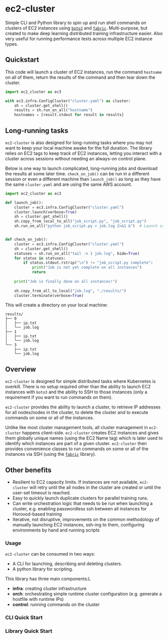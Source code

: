 # ec2-cluster



Simple CLI and Python library to spin up and run shell commands on clusters of EC2 instances using [`boto3`](https://boto3.amazonaws.com/v1/documentation/api/latest/index.html) and [`fabric`](https://github.com/fabric/fabric). Multi-purpose, but created to make deep learning distributed training infrastructure easier. Also very useful for running performance tests across multiple EC2 instance types.

## Quickstart

This code will launch a cluster of EC2 instances, run the command `hostname` on all of them, return the results of the command and then tear down the cluster.

```python
import ec2_cluster as ec3

with ec3.infra.ConfigCluster("cluster.yaml") as cluster:
    sh = cluster.get_shell()
    results = sh.run_on_all("hostname")
    hostnames = [result.stdout for result in results]
```

## Long-running tasks

`ec2-cluster` is also designed for long-running tasks where you may not want to keep your local machine awake for the full duration. The library relies on EC2 tags to keep track of EC2 instances, letting you interact with a cluster across sessions without needing an always-on control plane.

Below is one way to launch complicated, long-running jobs and download the results at some later time. `check_on_job()` can be run in a different session or even a different machine than `launch_job()` as long as they have the same `cluster.yaml` and are using the same AWS account.

```python
import ec2_cluster as ec3

def launch_job():
    cluster = ec3.infra.ConfigCluster("cluster.yaml")
    cluster.launch(verbose=True)
    sh = cluster.get_shell()
    sh.copy_from_local_to_all("job_script.py", "job_script.py")
    sh.run_on_all("python job_script.py > job.log 2>&1 &")  # Launch script as background process


def check_on_job():
    cluster = ec3.infra.ConfigCluster("cluster.yaml")
    sh = cluster.get_shell()
    statuses = sh.run_on_all("tail -n 1 job.log", hide=True)
    for status in statuses:
        if status.stdout.rstrip("\n") != "job_script.py complete":
            print("Job is not yet complete on all instances")
            return
    
    print("Job is finally done on all instances!")
     
    sh.copy_from_all_to_local("job.log", "./results/")
    cluster.terminate(verbose=True)
```
This will create a directory on your local machine:
```
results/
├── 0
│   ├── ip.txt
│   └── job.log
├── 1
│   ├── ip.txt
│   └── job.log
└── 3
    ├── ip.txt
    └── job.log
```




## Overview


`ec2-cluster` is designed for simple distributed tasks where Kubernetes is overkill. There is no setup required other than the ability to launch EC2 instances with `boto3` and the ability to SSH to those instances (only a requirement if you want to run commands on them). 

`ec2-cluster` provides the ability to launch a cluster, to retrieve IP addresses for all nodes/nodes in the cluster, to delete the cluster and to execute commands on some or all of the instances. 

Unlike like most cluster management tools, all cluster management in `ec2-cluster` happens client-side. `ec2-cluster` creates EC2 instances and gives them globally unique names (using the EC2 Name tag) which is later used to identify which instances are part of a given cluster. `ec2-cluster` then provides convenience classes to run commands on some or all of the instances via SSH (using the [`fabric`](https://github.com/fabric/fabric) library).

## Other benefits

- Resilient to EC2 capacity limits. If instances are not available, `ec2-cluster` will retry until the all nodes in the cluster are created or until the user-set timeout is reached.
- Easy to quickly launch duplicate clusters for parallel training runs.
- Can write orchestration logic that needs to be run when launching a cluster, e.g. enabling passwordless ssh between all instances for Horovod-based training
- Iterative, not disruptive, improvements on the common methodology of manually launching EC2 instances, ssh-ing to them, configuring environments by hand and running scripts






### Usage

`ec2-cluster` can be consumed in two ways:

- A CLI for launching, describing and deleting clusters. 
- A python library for scripting.  

This library has three main components:L
- **infra**: creating cluster infrastructure
- **orch**: orchestrating simple runtime cluster configuration (e.g. generate a hostfile with runtime IPs)
- **control**: running commands on the cluster

### CLI Quick Start

### Library Quick Start





